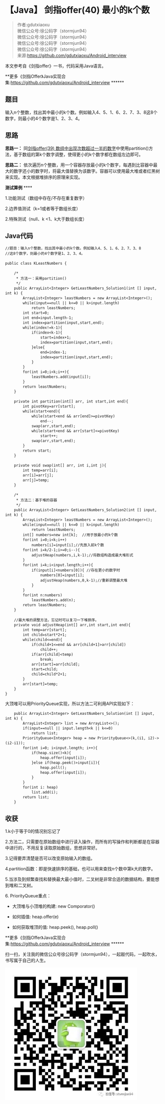 # 【Java】 剑指offer(40) 最小的k个数  
  
> 作者:gdutxiaoxu<br/> 微信公众号:徐公码字（stormjun94）<br/>微信公众号:徐公码字（stormjun94）<br/>微信公众号:徐公码字（stormjun94）<br/>微信公众号:徐公码字（stormjun94）<br/>来源:https://github.com/gdutxiaoxu/Android_interview

本文参考自《剑指offer》一书，代码采用Java语言。

**更多《剑指Offer》Java实现合集:https://github.com/gdutxiaoxu/Android_interview ******

## 题目

输入n个整数，找出其中最小的k个数。例如输入4、5、1、6、2、7、3、8这8个数字，则最小的4个数字是1、2、3、4。

## 思路

**思路一：** 同[剑指offer(39)
数组中出现次数超过一半的数字](https://www.cnblogs.com/yongh/p/9938889.html)中使用partition()方法，基于数组的第k个数字调整，使得更小的k个数字都在数组左边即可。

**思路二：**
依次遍历n个整数，用一个容器存放最小的k个数字，每遇到比容器中最大的数字还小的数字时，将最大值替换为该数字。容器可以使用最大堆或者红黑树来实现。本文根据堆排序的原理来实现。

**测试算例** ****

1.功能测试（数组中存在/不存在重复数字）

2.边界值测试（k=1或者等于数组长度）

2.特殊测试（null、k <1、k大于数组长度）

## **Java代码**

    
    
    //题目：输入n个整数，找出其中最小的k个数。例如输入4、5、1、6、2、7、3、8
    //这8个数字，则最小的4个数字是1、2、3、4。
    
    public class KLeastNumbers {
      
        /*
         * 方法一：采用partition()
         */
        public ArrayList<Integer> GetLeastNumbers_Solution1(int [] input, int k) {
            ArrayList<Integer> leastNumbers = new ArrayList<Integer>();
            while(input==null || k<=0 || k>input.length)
                return leastNumbers;
            int start=0;
            int end=input.length-1;
            int index=partition(input,start,end);
            while(index!=k-1){
                if(index<k-1){
                    start=index+1;
                    index=partition(input,start,end);
                }else{
                    end=index-1;
                    index=partition(input,start,end);
                }
            }
            for(int i=0;i<k;i++){
                leastNumbers.add(input[i]);
            }
            return leastNumbers;
        }
         
        private int partition(int[] arr, int start,int end){
            int pivotKey=arr[start];
            while(start<end){
                while(start<end && arr[end]>=pivotKey)
                    end--;
                swap(arr,start,end);
                while(start<end && arr[start]<=pivotKey)
                    start++;
                swap(arr,start,end);
            }
            return start;
        }
         
        private void swap(int[] arr, int i,int j){
            int temp=arr[i];
            arr[i]=arr[j];
            arr[j]=temp;
        }
        
        /*
         * 方法二：基于堆的容器
         */
        public ArrayList<Integer> GetLeastNumbers_Solution2(int [] input, int k) {
            ArrayList<Integer> leastNumbers = new ArrayList<Integer>();
            while(input==null || k<=0 || k>input.length)
                return leastNumbers;
            int[] numbers=new int[k];  //用于放最小的k个数
            for(int i=0;i<k;i++)
                numbers[i]=input[i];//先放入前k个数
            for(int i=k/2-1;i>=0;i--){
                adjustHeap(numbers,i,k-1);//将数组构造成最大堆形式
            }
            for(int i=k;i<input.length;i++){
                if(input[i]<numbers[0]){ //存在更小的数字时
                    numbers[0]=input[i];
                    adjustHeap(numbers,0,k-1);//重新调整最大堆
                }
            }
            for(int n:numbers)
                leastNumbers.add(n);
            return leastNumbers;
        }
         
        //最大堆的调整方法，忘记时可以复习一下堆排序。
        private void adjustHeap(int[] arr,int start,int end){
            int temp=arr[start];
            int child=start*2+1;
            while(child<=end){
                if(child+1<=end && arr[child+1]>arr[child])
                    child++;
                if(arr[child]<temp)
                    break;
                arr[start]=arr[child];
                start=child;
                child=child*2+1;
            }
            arr[start]=temp;
        }
    }
    

大顶堆可以用PriorityQueue实现，所以方法二可利用API实现如下：

    
    
        public ArrayList<Integer> GetLeastNumbers_Solution(int [] input, int k) {
            ArrayList<Integer> list = new ArrayList<>();
            if(input==null || input.length<k || k<=0)
                return list;
            PriorityQueue<Integer> heap = new PriorityQueue<>(k,(i1, i2)->(i2-i1));
            for(int i=0; i<input.length; i++){
                if(heap.size()<k){
                    heap.offer(input[i]);
                }else if(heap.peek()>input[i]){
                    heap.poll();
                    heap.offer(input[i]);
                }
            }
            for(int i: heap)
                list.add(i);
            return list;
        }
    

## **收获**

1.k小于等于0的情况别忘记了

2.方法二，只需要在原始数组中进行读入操作，而所有的写操作和判断都是在容器中进行的，不用反复读取原始数组，思想非常好。

3.记得要弄清楚是否可以改变原始输入的数组。

4.partition函数：即是快速排序的基础，也可以用来查找n个数中第k大的数字。

5.当涉及到频繁查找和替换最大最小值时，二叉树是非常合适的数据结构，要能想到堆和二叉树。

6\. PriorityQueue重点：

* 大顶堆与小顶堆的构建: new Comporator()

* 如何插值: heap.offer(e)

* 如何获取堆顶的值: heap.peek(), heap.poll()

**更多《剑指Offer》Java实现合集:https://github.com/gdutxiaoxu/Android_interview ******

扫一扫，关注我的微信公众号徐公码字（stormjun94），一起敲代码，一起吹水，书写属于自己的人生。

![](https://raw.githubusercontent.com/gdutxiaoxu/blog_pic/master/offer/20200722234908.png)